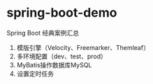 # spring-boot-demo
Spring Boot  经典案例汇总

1. 模版引擎（Velocity、Freemarker、Themleaf）
2. 多环境配置（dev、test、prod）
3. MyBatis操作数据库MySQL
4. 设置定时任务
